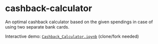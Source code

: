 # cashback-calculator

An optimal cashback calculator based on the given spendings in case of using two separate bank cards.

Interactive demo: [`Cashback_Calculator.ipynb`](./Cashback_Calculator.ipynb) (clone/fork needed)
